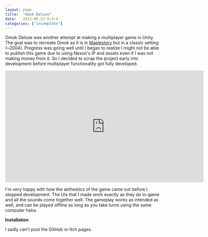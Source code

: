 ```yaml
---
layout: page
title:  "Omok Deluxe"
date:   2023-06-23 0:0:0
categories: ["incomplete"]
---
```

Omok Deluxe was another attempt at making a multiplayer game in Unity. The goal was to recreate Omok as it is in [Maplestory][maple] but in a classic setting (~2004). Progress was going well until I began to realize I might not be able to publish this game due to using Nexon's IP and assets even if I was not making money from it. So I decided to scrap the project early into development before multiplayer functionality got fully developed.

<center><iframe width="644" height="362" src="https://www.youtube-nocookie.com/embed/7VhSKCKSAgM?si=afAjAM8zsyn5PfPw" title="YouTube video player" frameborder="0" allow="accelerometer; autoplay; clipboard-write; encrypted-media; gyroscope; picture-in-picture; web-share" referrerpolicy="strict-origin-when-cross-origin" allowfullscreen></iframe></center>

I'm very happy with how the aethestics of the game came out before I stopped development. The UIs that I made work exactly as they do in-game and all the sounds come together well. The gameplay works as intended as well, and can be played offline as long as you take turns using the same computer haha.

**Installation** 

I sadly can't post the GitHub or Itch pages.

[maple]: https://maplestory.nexon.net/
